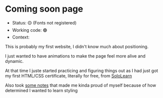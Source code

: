 # Coming soon page

- Status: 🟡 (Fonts not registered)
- Working code: 🟢
- Context:

This is probably my first website, I didn't know much about positioning.

I just wanted to have animations to make the page feel more alive and dynamic.

At that time I juste started practicing and figuring things out as I had just got my first HTML/CSS certificate,
literally for free, from [SoloLearn](https://www.sololearn.com/en/)

Also took [some notes](./What%20i%20learnt.txt) that made me kinda proud of myself because of how determined I wanted to learn styling

